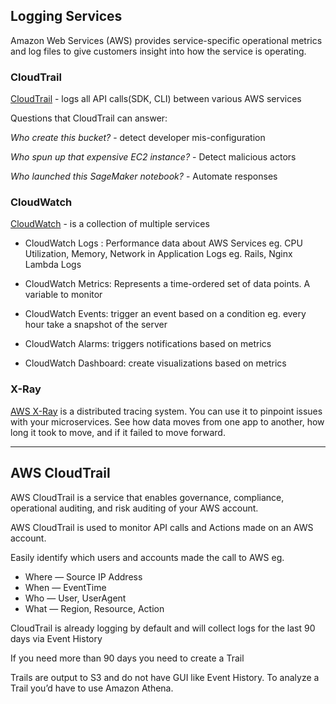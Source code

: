 ## Logging Services

Amazon Web Services (AWS) provides service-specific operational metrics and log files to give customers insight into how the service is operating.

### CloudTrail

[CloudTrail](https://aws.amazon.com/cloudtrail/?nc2=type_a) - logs all API calls(SDK, CLI) between various AWS services

Questions that CloudTrail can answer:

*Who create this bucket?* - detect developer mis-configuration

*Who spun up that expensive EC2 instance?* - Detect malicious actors

*Who launched this SageMaker notebook?* - Automate responses

### CloudWatch

[CloudWatch](https://aws.amazon.com/es/cloudwatch/) - is a collection of multiple services

* CloudWatch Logs : Performance data about AWS Services eg. CPU Utilization, Memory, Network in Application Logs eg. Rails, Nginx Lambda Logs

* CloudWatch Metrics: Represents a time-ordered set of data points. A variable to monitor

* CloudWatch Events: trigger an event based on a condition eg. every hour take a snapshot of the server

* CloudWatch Alarms: triggers notifications based on metrics

* CloudWatch Dashboard: create visualizations based on metrics

### X-Ray

[AWS X-Ray](https://docs.aws.amazon.com/xray/latest/devguide/aws-xray.html) is a distributed tracing system. You can use it to pinpoint issues with your microservices. See how data moves from one app to another, how long it took to move, and if it failed to move forward.

----

## AWS CloudTrail

AWS CloudTrail is a service that enables governance, compliance, operational auditing, and risk auditing of your AWS account.

AWS CloudTrail is used to monitor API calls and Actions made on an AWS account.

Easily identify which users and accounts made the call to AWS eg.

* Where — Source IP Address
* When — EventTime
* Who — User, UserAgent
* What — Region, Resource, Action 

CloudTrail is already logging by default and will collect logs for the last 90 days via Event History

If you need more than 90 days you need to create a Trail

Trails are output to S3 and do not have GUI like Event History. To analyze a Trail you’d have to use Amazon Athena.
